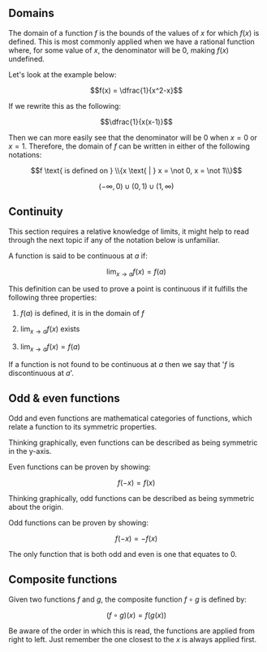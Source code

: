 ## Domains

The domain of a function $f$ is the bounds of the values of $x$ for which $f(x)$ is defined. This is most commonly applied when we have a rational function where, for some value of $x$, the denominator will be 0, making $f(x)$ undefined.

Let's look at the example below:

$$f(x) = \dfrac{1}{x^2-x}$$

If we rewrite this as the following:

$$\dfrac{1}{x(x-1)}$$

Then we can more easily see that the denominator will be 0 when $x = 0$ or $x = 1$. Therefore, the domain of $f$ can be written in either of the following notations:

$$f \text{ is defined on } \\{x \text{ | } x = \not 0, x = \not 1\\}$$

$$(-\infty, 0) \cup (0, 1) \cup (1, \infty)$$

## Continuity

This section requires a relative knowledge of limits, it might help to read through the next topic if any of the notation below is unfamiliar.

A function is said to be continuous at $a$ if:

$$\displaystyle\lim_{x \to a} f(x) = f(a)$$

This definition can be used to prove a point is continuous if it fulfills the following three properties:

1. $f(a)$ is defined, it is in the domain of $f$

2. $\displaystyle\lim_{x \to a} f(x)$ exists

3. $\displaystyle\lim_{x \to a} f(x) = f(a)$

If a function is not found to be continuous at $a$ then we say that '$f$ is discontinuous at $a$'.

## Odd & even functions

Odd and even functions are mathematical categories of functions, which relate a function to its symmetric properties.

Thinking graphically, even functions can be described as being symmetric in the y-axis.

<!-- Graph example -->

Even functions can be proven by showing:

$$f(-x) = f(x)$$

Thinking graphically, odd functions can be described as being symmetric about the origin.

<!-- Graph example -->

Odd functions can be proven by showing:

$$f(-x) = -f(x)$$

The only function that is both odd and even is one that equates to 0.

## Composite functions

Given two functions $f$ and $g$, the composite function $f \circ g$ is defined by:

$$(f \circ g)(x) = f(g(x))$$

Be aware of the order in which this is read, the functions are applied from right to left. Just remember the one closest to the $x$ is always applied first.

<!-- ## Piecewise functions

## Increasing & decreasing-->
